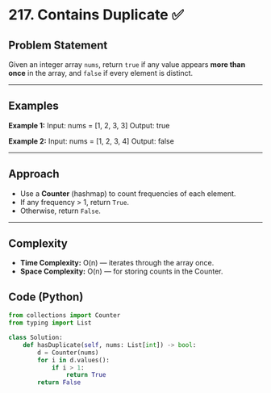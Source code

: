 # 217. Contains Duplicate ✅

## Problem Statement
Given an integer array `nums`, return `true` if any value appears **more than once** in the array, and `false` if every element is distinct.

---

## Examples

**Example 1:**
Input: nums = [1, 2, 3, 3]
Output: true

**Example 2:**
Input: nums = [1, 2, 3, 4]
Output: false


---

## Approach
- Use a **Counter** (hashmap) to count frequencies of each element.
- If any frequency > 1, return `True`.
- Otherwise, return `False`.

---


## Complexity
- **Time Complexity:** O(n) — iterates through the array once.  
- **Space Complexity:** O(n) — for storing counts in the Counter.

## Code (Python)
```python
from collections import Counter
from typing import List

class Solution:
    def hasDuplicate(self, nums: List[int]) -> bool:
        d = Counter(nums)
        for i in d.values():
            if i > 1:
                return True
        return False




